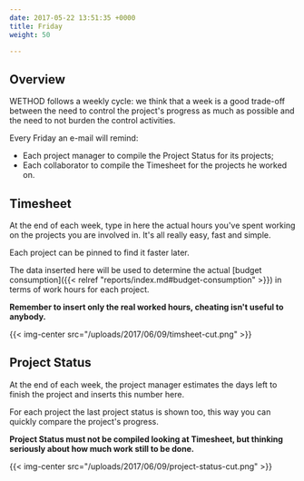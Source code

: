 ```yaml
---
date: 2017-05-22 13:51:35 +0000
title: Friday
weight: 50

---
```

## Overview

WETHOD follows a weekly cycle: we think that a week is a good trade-off between the need to control the project's progress as much as possible and the need to not burden the control activities.

Every Friday an e-mail will remind:

* Each project manager to compile the Project Status for its projects;
* Each collaborator to compile the Timesheet for the projects he worked on.

## Timesheet

At the end of each week, type in here the actual hours you've spent working on the projects you are involved in. It's all really easy, fast and simple.

Each project can be pinned to find it faster later.

The data inserted here will be used to determine the actual \[budget consumption\]({{< relref "reports/index.md#budget-consumption" >}}) in terms of work hours for each project.

**Remember to insert only the real worked hours, cheating isn't useful to anybody.**

{{< img-center src="/uploads/2017/06/09/timsheet-cut.png" >}}

## Project Status

At the end of each week, the project manager estimates the days left to finish the project and inserts this number here.

For each project the last project status is shown too, this way you can quickly compare the project's progress.

**Project Status must not be compiled looking at Timesheet, but thinking seriously about how much work still to be done.**

{{< img-center src="/uploads/2017/06/09/project-status-cut.png" >}}